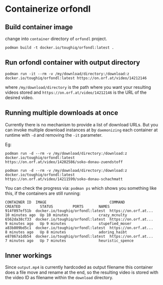 # Containerize orfondl

## Build container image

change into `container` directory of `orfondl` project.

`podman build -t docker.io/toughiq/orfondl:latest .`

## Run orfondl container with output directory

`podman run -it --rm -v /my/download/directory:/download:z docker.io/toughiq/orfondl:latest https://on.orf.at/video/14212146`

where `/my/download/directory` is the path where you want your resulting videos stored and `https://on.orf.at/video/14212146` is the URL of the desired video.

## Running multiple downloads at once

Currently there is no mechanism to provide a list of download URLs. But you can invoke multiple download instances at by `daemonizing` each container at runtime with `-d` and removing the `-it` parameter.

Eg:

`podman run -d --rm -v /my/download/directory:/download:z docker.io/toughiq/orfondl:latest https://on.orf.at/video/14202586/soko-donau-zuendstoff`

`podman run -d --rm -v /my/download/directory:/download:z docker.io/toughiq/orfondl:latest https://on.orf.at/video/14211599/soko-donau-schachmatt`

You can check the progress via:
`podman ps` which shows you something like this, if the containers are still running:
```
CONTAINER ID  IMAGE                             COMMAND               CREATED         STATUS         PORTS       NAMES
914f097ef51b  docker.io/toughiq/orfondl:latest  https://on.orf.at...  10 minutes ago  Up 10 minutes              crazy_mcnulty
6562da38cf33  docker.io/toughiq/orfondl:latest  https://on.orf.at...  9 minutes ago   Up 9 minutes               stupefied_moser
a83b809bd5c1  docker.io/toughiq/orfondl:latest  https://on.orf.at...  8 minutes ago   Up 8 minutes               adoring_haibt
e87867a1db54  docker.io/toughiq/orfondl:latest  https://on.orf.at...  7 minutes ago   Up 7 minutes               heuristic_spence
```


## Inner workings

Since `output.mp4` is currently hardcoded as output filename this container does a file move and rename at the end, so the resulting video is stored with the video ID as filename within the `download` directory.

